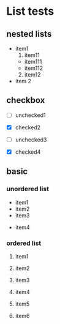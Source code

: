 # List tests

## nested lists
- item1
  1. item11
    - item111
    - item112
  2. item12
- item 2

## checkbox
- [ ] unchecked1
- [x] checked2

- [ ] unchecked3

- [x] checked4

## basic
### unordered list
- item1
- item2
- item3

* item4

### ordered list
1. item1
3. item2

3. item3
4. item4


5. item5
6. item6



